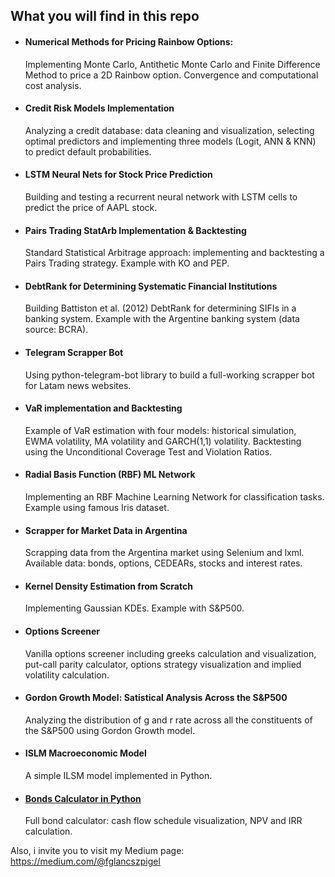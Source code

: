 ## What you will find in this repo
- #### Numerical Methods for Pricing Rainbow Options: 
  Implementing Monte Carlo, Antithetic Monte Carlo and Finite Difference Method to   price a 2D Rainbow option. Convergence and computational cost analysis. 
- #### Credit Risk Models Implementation
  Analyzing a credit database: data cleaning and visualization, selecting optimal predictors and implementing three models (Logit, ANN & KNN) to predict default probabilities. 
- #### LSTM Neural Nets for Stock Price Prediction
  Building and testing a recurrent neural network with LSTM cells to predict the price of AAPL stock. 
- #### Pairs Trading StatArb Implementation & Backtesting
  Standard Statistical Arbitrage approach: implementing and backtesting a Pairs Trading strategy. Example with KO and PEP. 
- #### DebtRank for Determining Systematic Financial Institutions
  Building Battiston et al. (2012) DebtRank for determining SIFIs in a banking system.
  Example with the Argentine banking system (data source: BCRA). 
- #### Telegram Scrapper Bot
  Using python-telegram-bot library to build a full-working scrapper bot for Latam news websites. 
- #### VaR implementation and Backtesting
  Example of VaR estimation with four models: historical simulation, EWMA volatility, MA volatility and GARCH(1,1) volatility. Backtesting using the Unconditional Coverage Test and Violation Ratios. 
- #### Radial Basis Function (RBF) ML Network
  Implementing an RBF Machine Learning Network for classification tasks. Example using famous Iris dataset. 
- #### Scrapper for Market Data in Argentina
  Scrapping data from the Argentina market using Selenium and lxml. Available data: bonds, options, CEDEARs, stocks and interest rates. 
- #### Kernel Density Estimation from Scratch 
  Implementing Gaussian KDEs. Example with S&P500. 
- #### Options Screener
  Vanilla options screener including greeks calculation and visualization, put-call parity calculator, options strategy visualization and   implied volatility calculation. 
- #### Gordon Growth Model: Satistical Analysis Across the S&P500
  Analyzing the distribution of g and r rate across all the constituents of the S&P500 using Gordon Growth model. 
- #### ISLM Macroeconomic Model
  A simple ILSM model implemented in Python. 
- #### [Bonds Calculator in Python](https://github.com/fedeglan/my-projects/blob/main/Code/Bonds%20Calculator.ipynb)
  Full bond calculator: cash flow schedule visualization, NPV and IRR calculation. 

Also, i invite you to visit my Medium page: 
https://medium.com/@fglancszpigel 
